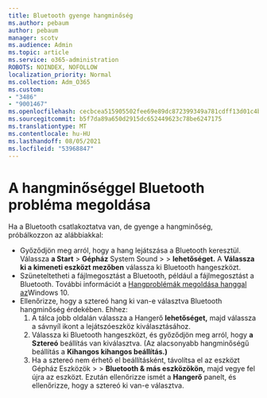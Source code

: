 ```yaml
---
title: Bluetooth gyenge hangminőség
ms.author: pebaum
author: pebaum
manager: scotv
ms.audience: Admin
ms.topic: article
ms.service: o365-administration
ROBOTS: NOINDEX, NOFOLLOW
localization_priority: Normal
ms.collection: Adm_O365
ms.custom:
- "3486"
- "9001467"
ms.openlocfilehash: cecbcea515905502fee69e89dc872399349a781cdff13d01c4b323617c5cba4d
ms.sourcegitcommit: b5f7da89a650d2915dc652449623c78be6247175
ms.translationtype: MT
ms.contentlocale: hu-HU
ms.lasthandoff: 08/05/2021
ms.locfileid: "53968847"
---
```

# <a name="fix-bluetooth-audio-quality-issue"></a>A hangminőséggel Bluetooth probléma megoldása

Ha a Bluetooth csatlakoztatva van, de gyenge a hangminőség, próbálkozzon az alábbiakkal:

- Győződjön meg arról, hogy a hang lejátszása a Bluetooth keresztül. Válassza **a Start**  >  **Gépház** System Sound  >    >  **lehetőséget.** A **Válassza ki a kimeneti eszközt mezőben** válassza ki Bluetooth hangeszközt.
- Szüneteltetheti a fájlmegosztást a Bluetooth, például a fájlmegosztást a Bluetooth. További információt a [Hangproblémák megoldása hanggal az](https://support.microsoft.com/help/4520288/windows-10-fix-sound-problems)Windows 10.
- Ellenőrizze, hogy a sztereó hang ki van-e választva Bluetooth hangminőség érdekében. Ehhez: 
    1. A tálca jobb oldalán válassza a Hangerő **lehetőséget,** majd válassza a sávnyíl ikont a lejátszóeszköz kiválasztásához.
    2. Válassza ki Bluetooth hangeszközt, és győződjön meg arról, hogy **a Sztereó** beállítás van kiválasztva. (Az alacsonyabb hangminőségű beállítás a **Kihangos kihangos beállítás.)**
    3. Ha a sztereó nem érhető el beállításként, távolítsa el az eszközt Gépház Eszközök   >    >  **Bluetooth & más eszközökön,** majd vegye fel újra az eszközt. Ezután ellenőrizze ismét a **Hangerő** panelt, és ellenőrizze, hogy a sztereó ki van-e választva.

